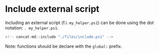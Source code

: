 # Include external script

Including an external script (f.i. `my_helper.ps1`) can be done using the dot notation: `. my_helper.ps1`.

```powershell
<!-- concat-md::include "./files/include.ps1" -->
```

Note: functions should be declare with the `global:` prefix.
